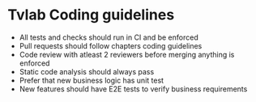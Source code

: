# Tvlab Coding guidelines

- All tests and checks should run in CI and be enforced
- Pull requests should follow chapters coding guidelines
- Code review with atleast 2 reviewers before merging anything is enforced
- Static code analysis should always pass
- Prefer that new business logic has unit test
- New features should have E2E tests to verify business requirements
